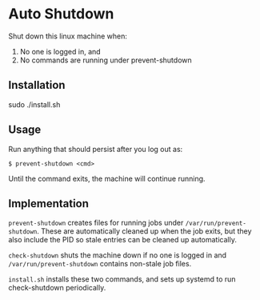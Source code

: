 # Auto Shutdown

Shut down this linux machine when:

1. No one is logged in, and
2. No commands are running under prevent-shutdown

## Installation

sudo ./install.sh

## Usage

Run anything that should persist after you log out as:

    $ prevent-shutdown <cmd>

Until the command exits, the machine will continue running.

## Implementation

`prevent-shutdown` creates files for running jobs under
`/var/run/prevent-shutdown`.  These are automatically cleaned up when the job
exits, but they also include the PID so stale entries can be cleaned up
automatically.

`check-shutdown` shuts the machine down if no one is logged in and
`/var/run/prevent-shutdown` contains non-stale job files.

`install.sh` installs these two commands, and sets up systemd to run
check-shutdown periodically.
